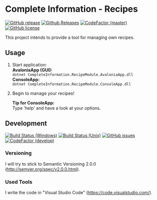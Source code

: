 # Complete Information - Recipes
[![GitHub release](https://img.shields.io/github/release/NicoVIII/CompleteInformation.svg)]()
[![Github Releases](https://img.shields.io/github/downloads/NicoVIII/CompleteInformation/total.svg)]()
[![CodeFactor (master)](https://www.codefactor.io/repository/github/nicoviii/completeinformation/badge/master)](https://www.codefactor.io/repository/github/nicoviii/completeinformation/overview/master)
[![GitHub license](https://img.shields.io/badge/license-MIT-blue.svg)](https://raw.githubusercontent.com/NicoVIII/CompleteInformation/master/LICENSE.txt)

This project intends to provide a tool for managing own recipes.

## Usage
1. Start application:  
**AvaloniaApp (GUI):**  
`dotnet CompleteInformation.RecipeModule.AvaloniaApp.dll`  
**ConsoleApp:**  
`dotnet CompleteInformation.RecipeModule.ConsoleApp.dll`

2. Begin to manage your recipes!  

    **Tip for ConsoleApp:**  
    Type 'help' and have a look at your options.

## Development
[![Build Status (Windows)](https://img.shields.io/appveyor/ci/NicoVIII/CompleteInformation.svg?logo=appveyor&label=build%20(windows))](https://ci.appveyor.com/project/NicoVIII/CompleteInformation)
[![Build Status (Unix)](https://img.shields.io/travis/NicoVIII/CompleteInformation.svg?label=build%20(unix))](https://travis-ci.org/NicoVIII/CompleteInformation)
[![GitHub issues](https://img.shields.io/github/issues/NicoVIII/CompleteInformation.svg)](https://github.com/NicoVIII/CompleteInformation/issues)
[![CodeFactor (develop)](https://www.codefactor.io/repository/github/nicoviii/completeinformation/badge/develop)](https://www.codefactor.io/repository/github/nicoviii/completeinformation/overview/develop)

### Versioning
I will try to stick to Semantic Versioning 2.0.0 (http://semver.org/spec/v2.0.0.html).

### Used Tools
I write the code in "Visual Studio Code" (https://code.visualstudio.com/).
